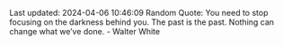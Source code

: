 Last updated: 2024-04-06 10:46:09
Random Quote: You need to stop focusing on the darkness behind you. The past is the past. Nothing can change what we’ve done. - Walter White